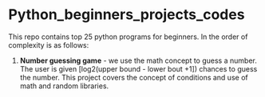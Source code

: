 # Python_beginners_projects_codes
This repo contains top 25 python programs for beginners. In the order of complexity is as follows:
1. **Number guessing game** - we use the math concept to guess a number. The user is given [log2(upper bound - lower bout +1]) chances to guess the number. This project covers the concept of conditions and use of math and random libraries.

